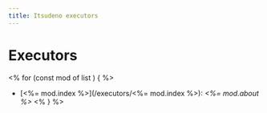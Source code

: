 ```yaml
---
title: Itsudeno executors
---
```


# Executors

<% for (const mod of list ) { %>
* [<%= mod.index %>](/executors/<%= mod.index %>): *<%= mod.about %>*
<% } %>